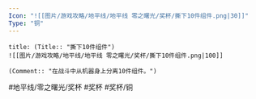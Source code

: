 ```yaml
---
Icon: "![[图片/游戏攻略/地平线/地平线 零之曙光/奖杯/撕下10件组件.png|30]]"
Type: "铜"
---
```

```ad-common-bronze-trophy
title: (Title:: "撕下10件组件")
![[图片/游戏攻略/地平线/地平线 零之曙光/奖杯/撕下10件组件.png|100]]

(Comment:: "在战斗中从机器身上分离10件组件。")
```

#地平线/零之曙光/奖杯 #奖杯 #奖杯/铜
